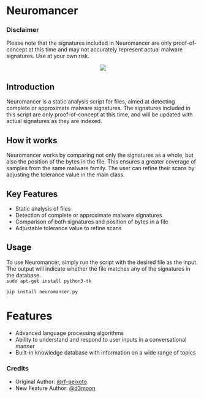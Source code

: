 # Neuromancer

### Disclaimer
Please note that the signatures included in Neuromancer are only proof-of-concept at this time and may not accurately represent actual malware signatures. Use at your own risk.

<p align="center">
  <img src="https://64.media.tumblr.com/836d5e230d44d9f1aabdd9747eaa39f5/tumblr_p575jtlc6e1syrjl3o2_640.gif">
</p>

## Introduction
Neuromancer is a static analysis script for files, aimed at detecting complete or approximate malware signatures. The signatures included in this script are only proof-of-concept at this time, and will be updated with actual signatures as they are indexed.

## How it works
Neuromancer works by comparing not only the signatures as a whole, but also the position of the bytes in the file. This ensures a greater coverage of samples from the same malware family. The user can refine their scans by adjusting the tolerance value in the main class.

## Key Features
- Static analysis of files
- Detection of complete or approximate malware signatures
- Comparison of both signatures and position of bytes in a file
- Adjustable tolerance value to refine scans

## Usage
To use Neuromancer, simply run the script with the desired file as the input. The output will indicate whether the file matches any of the signatures in the database.
<br/>
``sudo apt-get install python3-tk``

``pip install neuromancer.py``


# Features
- Advanced language processing algorithms
- Ability to understand and respond to user inputs in a conversational manner
- Built-in knowledge database with information on a wide range of topics


### Credits
- Original Author: [@rf-peixoto](https://github.com/rf-peixoto)
- New Feature Author: [@d3moon](https://github.com/d3moon)
